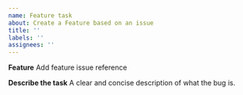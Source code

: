 ```yaml
---
name: Feature task
about: Create a Feature based on an issue
title: ''
labels: ''
assignees: ''
---
```


**Feature**
Add feature issue reference

**Describe the task**
A clear and concise description of what the bug is.
